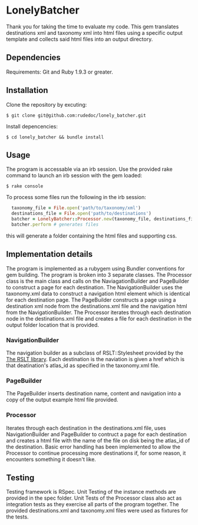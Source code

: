 # LonelyBatcher

Thank you for taking the time to evaluate my code. This gem translates destinations xml and taxonomy xml into html files using a specific output template and collects said html files into an output directory.

## Dependencies

Requirements: Git and Ruby 1.9.3 or greater.

## Installation

Clone the repository by excuting:

    $ git clone git@github.com:rudedoc/lonely_batcher.git

Install depencencies:

    $ cd lonely_batcher && bundle install

## Usage

The program is accessable via an irb session. Use the provided rake command to launch an irb session with the gem loaded:

    $ rake console

To process some files run the following in the irb session:

```ruby
  taxonomy_file = File.open('path/to/taxonomy/xml')
  destinations_file = File.open('path/to/destinations')
  batcher = LonelyBatcher::Processor.new(taxonomy_file, destinations_file, '/path/to/output/directory')
  batcher.perform # generates files
```

this will generate a folder containing the html files and supporting css.

## Implementation details
The program is implemented as a rubygem using Bundler conventions for gem building. The program is broken into 3 separate classes. The Processor class is the main class and calls on the NaviagationBuilder and PageBuilder to construct a page for each destination. The NavigationBuilder uses the taxonomy.xml data to construct a navigation html element which is identical for each destination page. The PageBuilder constructs a page using a destination xml node from the destinations.xml file and the navigation html from the NavigationBuilder. The Processor iterates through each destination node in the destinations.xml file and creates a file for each destination in the output folder location that is provided.

### NavigationBuilder
The navigation builder as a subclass of RSLT::Stylesheet provided by the [The RSLT library](https://github.com/DanielHeath/rslt). Each destination is the naviation is given a href which is that deatination's atlas_id as specified in the taxonomy.xml file.

### PageBuilder
The PageBuilder inserts destination name, content and navigation into a copy of the output example html file provided.

### Processor
Iterates through each destination in the destinations.xml file, uses NavigationBuilder and PageBuilder to contruct a page for each destination and creates a html file with the name of the file on disk being the atlas_id of the destination. Basic error handling has been implemented to allow the Processor to continue processing more destinations if, for some reason, it encounters something it doesn't like.

## Testing
Testing framework is RSpec. Unit Testing of the instance methods are provided in the spec folder. Unit Tests of the Processor class also act as integration tests as they exercise all parts of the program together. The provided destinations.xml and taxonomy.xml files were used as fixtures for the tests.
